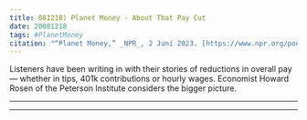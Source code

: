 ```yaml
---
title: 081218) Planet Money - About That Pay Cut
date: 20081218
tags: #PlanetMoney
citation: "“Planet Money,” _NPR_, 2 Juni 2023. [https://www.npr.org/podcasts/510289/planet-money](https://www.npr.org/podcasts/510289/planet-money) (diakses 4 Juni 2023)."
---
```


Listeners have been writing in with their stories of reductions in overall pay — whether in tips, 401k contributions or hourly wages. Economist Howard Rosen of the Peterson Institute considers the bigger picture.

----



----

